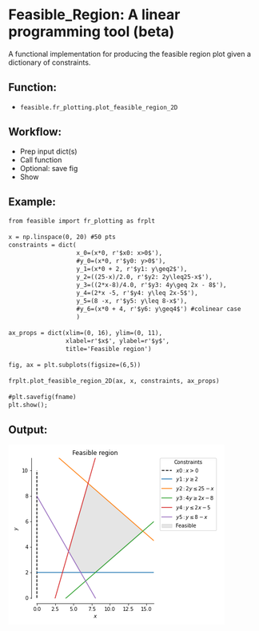 # Feasible_Region: A linear programming tool (beta)
A functional implementation for producing the feasible region plot given a dictionary of constraints.

## Function:
* `feasible.fr_plotting.plot_feasible_region_2D`

## Workflow:
* Prep input dict(s)
* Call function
* Optional: save fig
* Show

## Example:

```
from feasible import fr_plotting as frplt

x = np.linspace(0, 20) #50 pts
constraints = dict(
                   x_0=(x*0, r'$x0: x>0$'),
                   #y_0=(x*0, r'$y0: y>0$'),
                   y_1=(x*0 + 2, r'$y1: y\geq2$'),
                   y_2=((25-x)/2.0, r'$y2: 2y\leq25-x$'),
                   y_3=((2*x-8)/4.0, r'$y3: 4y\geq 2x - 8$'),
                   y_4=(2*x -5, r'$y4: y\leq 2x-5$'),
                   y_5=(8 -x, r'$y5: y\leq 8-x$'),
                   #y_6=(x*0 + 4, r'$y6: y\geq4$') #colinear case
                   )

ax_props = dict(xlim=(0, 16), ylim=(0, 11),
                xlabel=r'$x$', ylabel=r'$y$',
                title='Feasible region')

fig, ax = plt.subplots(figsize=(6,5))

frplt.plot_feasible_region_2D(ax, x, constraints, ax_props)

#plt.savefig(fname)
plt.show();
```
## Output:
![FR_2D_x0](./images/2D_with_x0line.png)